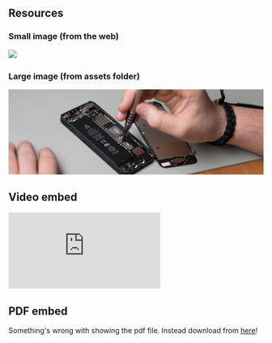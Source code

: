 ## Resources

### Small image (from the web)
![](https://pbs.twimg.com/profile_images/903658777295163392/afySJpM5_400x400.jpg)

### Large image (from assets folder)
![](assets/images/cover.jpg)

## Video embed
<!-- change src="" attribute  -->
<div class="aspect-ratio">
  <iframe src="https://www.youtube.com/embed/uWSxzjyMNpU" frameborder="0" allowfullscreen="True"></iframe>
</div>

## PDF embed
<!-- change data="" and href="" attributes  -->
<!-- change height="" if needed  -->
<object data="assets/sample-pdf.pdf" type="application/pdf" width="100%" height="600px">
  <p>Something's wrong with showing the pdf file. Instead download from <a href="assets/sample-pdf.pdf">here</a>!</p>
</object>
